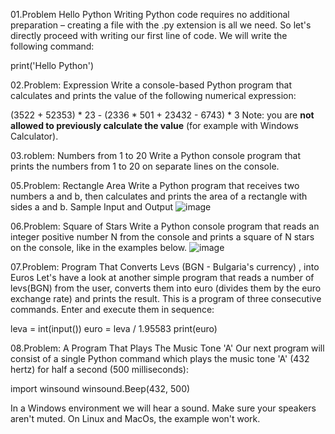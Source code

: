 01.Problem Hello Python
Writing Python code requires no additional preparation – creating a file with the .py extension is all we need. So let's directly proceed with writing our first line of code. We will write the following command:

print('Hello Python')

02.Problem: Expression
Write a console-based Python program that calculates and prints the value of the following numerical expression:

(3522 + 52353) * 23 - (2336 * 501 + 23432 - 6743) * 3
Note: you are **not allowed to previously calculate the value** (for example with Windows Calculator).

03.roblem: Numbers from 1 to 20
Write a Python console program that prints the numbers from 1 to 20 on separate lines on the console.

05.Problem: Rectangle Area
Write a Python program that receives two numbers a and b, then calculates and prints the area of a rectangle with sides a and b.
Sample Input and Output
![image](https://github.com/Sasho80/1.-FirstStepsInProgramming/assets/7139995/230b729e-3886-42aa-a2c2-dc76bdef77bf)

06.Problem: Square of Stars
Write a Python console program that reads an integer positive number N from the console and prints a square of N stars on the console, like in the examples below.
![image](https://github.com/Sasho80/1.-FirstStepsInProgramming/assets/7139995/ced28eb4-7b15-4331-b0b5-86b6e795bf90)

07.Problem: Program That Converts Levs (BGN - Bulgaria's currency) , into Euros
Let's have a look at another simple program that reads a number of levs(BGN) from the user, converts them into euro (divides them by the euro exchange rate) and prints the result. This is a program of three consecutive commands. Enter and execute them in sequence:

leva = int(input())
euro = leva / 1.95583
print(euro)

08.Problem: A Program That Plays The Music Tone 'A'
Our next program will consist of a single Python command which plays the music tone 'A' (432 hertz) for half a second (500 milliseconds):

import winsound
winsound.Beep(432, 500)

In a Windows environment we will hear a sound. Make sure your speakers aren't muted. On Linux and MacOs, the example won't work.


